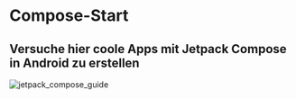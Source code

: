 # Compose-Start
## Versuche hier coole Apps mit Jetpack Compose in Android zu erstellen
![jetpack_compose_guide](https://github.com/yassinehajhaddou/Compose-Start/assets/144680326/55e9e05d-f68d-4a86-91d6-4e025164b4d0)
